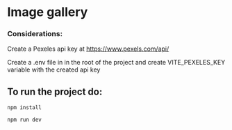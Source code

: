 # Image gallery

### Considerations:

Create a Pexeles api key at https://www.pexels.com/api/

Create a .env file in in the root of the project and create VITE_PEXELES_KEY variable with the created api key

## To run the project do:

```
npm install
```

```
npm run dev
```
